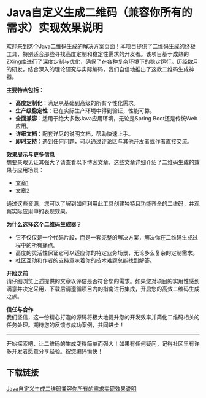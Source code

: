 # Java自定义生成二维码（兼容你所有的需求）实现效果说明

欢迎来到这个Java二维码生成的解决方案页面！本项目提供了二维码生成的终极工具，特别适合那些寻找高度定制和稳定性需求的开发者。该项目基于成熟的ZXing库进行了深度定制与优化，确保了在各种复杂环境下的稳定运行。历经数月的研发，结合深入的理论研究与实际编码，我们自信地推出了这款二维码生成神器。

**主要特点包括：**
- **高度定制化**：满足从基础到高级的所有个性化需求。
- **生产级稳定性**：已在实际生产环境中得到验证，性能可靠。
- **全面兼容**：适用于绝大多数Java应用环境，无论是Spring Boot还是传统Web应用。
- **详细文档**：配套详尽的说明文档，帮助快速上手。
- **即时支持**：遇到任何问题，可以通过评论区与其他开发者或作者直接交流。

**效果展示与更多信息**  
想要亲眼见证其强大？请查看以下博客文章，这些文章详细介绍了二维码生成的效果与应用场景：
- [文章1](https://blog.csdn.net/u011837804/article/details/129229973)
- [文章2](https://blog.csdn.net/u011837804/article/details/130091685)

通过这些资源，您可以了解到如何利用此工具创建独特且功能齐全的二维码，并观察实际应用中的表现效果。

**为什么选择这个二维码生成器？**  
- 它不仅仅是一个代码片段，而是一套完整的解决方案，解决你在二维码生成过程中的所有痛点。
- 高度的灵活性保证它可以适应你的特定业务场景，无论多么复杂的定制需求。
- 社区互动和作者的支持意味着你的技术难题总能找到解答。

**开始之前**  
请仔细浏览上述提供的文章以评估是否符合您的需求。如果您对项目的实用性感到满意并决定采用，下载后请遵循项目内的指南进行集成，开启您的高效二维码生成之旅。

**信任与合作**  
我们坚信，这一份精心打造的源码将极大地提升您的开发效率并简化二维码相关的任务处理。期待您的反馈与成功案例，共同进步！

---

开始探索吧，让二维码的生成变得简单而强大！如果有任何疑问，记得社区里有许多开发者愿意分享经验。祝您编码愉快！

## 下载链接

[Java自定义生成二维码兼容你所有的需求实现效果说明](https://pan.quark.cn/s/014fbe18cd8c)